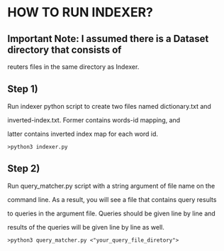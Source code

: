 
 # HOW TO RUN INDEXER? 

 ## Important Note: I assumed there is a Dataset directory that consists of 

 reuters files in the same directory as Indexer.

 ## Step 1)	

Run indexer python script to create two files named dictionary.txt and

 inverted-index.txt. Former contains words-id mapping, and 

 latter contains inverted index map for each word id.

 ```
 >python3 indexer.py
 
 ```

 ## Step 2) 

  Run query_matcher.py script with a string argument of file name on the 

  command line. As a result, you will see a file that contains query results 

  to queries in the argument file. Queries should be given line by line and 
 
  results of the queries will be given line by line as well.

  ```
 >python3 query_matcher.py <"your_query_file_diretory">
 
 ```
